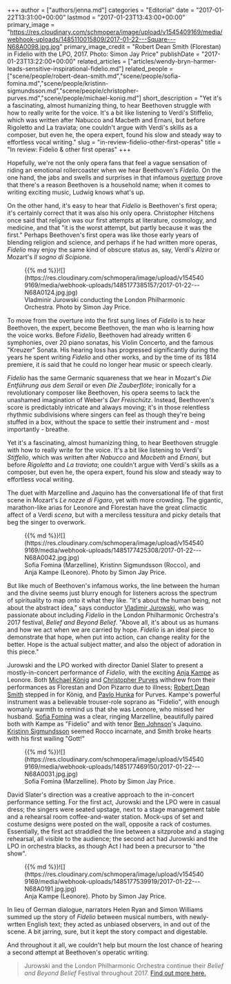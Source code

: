 +++
author = ["authors/jenna.md"]
categories = "Editorial"
date = "2017-01-22T13:31:00+00:00"
lastmod = "2017-01-23T13:43:00+00:00"
primary_image = "https://res.cloudinary.com/schmopera/image/upload/v1545409169/media/webhook-uploads/1485110015809/2017-01-22---Square---N68A0098.jpg.jpg"
primary_image_credit = "Robert Dean Smith (Florestan) in Fidelio with the LPO, 2017. Photo: Simon Jay Price"
publishDate = "2017-01-23T13:22:00+00:00"
related_articles = ["articles/wendy-bryn-harmer-leads-sensitive-inspirational-fidelio.md"]
related_people = ["scene/people/robert-dean-smith.md","scene/people/sofia-fomina.md","scene/people/kristinn-sigmundsson.md","scene/people/christopher-purves.md","scene/people/michael-konig.md"]
short_description = "Yet it&#039;s a fascinating, almost humanizing thing, to hear Beethoven struggle with how to really write for the voice. It&#039;s a bit like listening to Verdi&#039;s Stiffelio, which was written after Nabucco and Macbeth and Ernani, but before Rigoletto and La traviata; one couldn&#039;t argue with Verdi&#039;s skills as a composer, but even he, the opera expert, found his slow and steady way to effortless vocal writing."
slug = "in-review-fidelio-other-first-operas"
title = "In review: Fidelio &amp; other first operas"
+++

Hopefully, we're not the only opera fans that feel a vague sensation of riding an emotional rollercoaster when we hear Beethoven's *Fidelio*. On the one hand, the jabs and swells and surprises in that infamous [overture](https://en.wikipedia.org/wiki/Fidelio#The_overtures_to_Fidelio) prove that there's a reason Beethoven is a household name; when it comes to writing exciting music, Ludwig knows what's up. 

On the other hand, it's easy to hear that *Fidelio* is Beethoven's first opera; it's certainly correct that it was also his only opera. Christopher Hitchens once said that religion was our first attempts at literature, cosmology, and medicine, and that "it is the worst attempt, but partly because it was the first." Perhaps Beethoven's first opera was like those early years of blending religion and science, and perhaps if he had written more operas, *Fidelio* may enjoy the same kind of obscure status as, say, Verdi's *Alzira* or Mozart's *Il sogno di Scipione*.

<figure data-type="image">{{% md %}}![](https://res.cloudinary.com/schmopera/image/upload/v1545409169/media/webhook-uploads/1485177385157/2017-01-22---N68A0124.jpg.jpg)
<figcaption>Vladminir Jurowski conducting the London Philharmonic Orchestra. Photo by Simon Jay Price.</figcaption>
</figure>

To move from the overture into the first sung lines of *Fidelio* is to hear Beethoven, the expert, become Beethoven, the man who is learning how the voice works. Before *Fidelio*, Beethoven had already written 6 symphonies, over 20 piano sonatas, his Violin Concerto, and the famous "Kreuzer" Sonata. His hearing loss has progressed significantly during the years he spent writing *Fidelio* and other works, and by the time of its 1814 premiere, it is said that he could no longer hear music or speech clearly.

*Fidelio* has the same Germanic squareness that we hear in Mozart's *Die Entführung aus dem Serail* or even *Die Zauberflöte*; ironically for a revolutionary composer like Beethoven, his opera seems to lack the unashamed imagination of Weber's *Der Freischütz*. Instead, Beethoven's score is predictably intricate and always moving; it's in those relentless rhythmic subdivisions where singers can feel as though they're being stuffed in a box, without the space to settle their instrument and - most importantly - breathe.

Yet it's a fascinating, almost humanizing thing, to hear Beethoven struggle with how to really write for the voice. It's a bit like listening to Verdi's *Stiffelio*, which was written after *Nabucco* and *Macbeth* and *Ernani*, but before *Rigoletto* and *La traviata*; one couldn't argue with Verdi's skills as a composer, but even he, the opera expert, found his slow and steady way to effortless vocal writing.

The duet with Marzelline and Jaquino has the conversational life of that first scene in Mozart's *Le nozze di Figaro*, yet with more crowding. The gigantic, marathon-like arias for Leonore and Florestan have the great climactic affect of a Verdi *scena*, but with a merciless tessitura and picky details that beg the singer to overwork.

<figure data-type="image">{{% md %}}![](https://res.cloudinary.com/schmopera/image/upload/v1545409169/media/webhook-uploads/1485177425308/2017-01-22---N68A0042.jpg.jpg)
<figcaption>Sofia Fomina (Marzelline), Kristinn Sigmundsson (Rocco), and Anja Kampe (Leonore). Photo by Simon Jay Price.</figcaption>
</figure>

But like much of Beethoven's infamous works, the line between the human and the divine seems just blurry enough for listeners across the spectrum of spirituality to map onto it what they like. "It's about the human being, not about the abstract idea," says conductor [Vladimir Jurowski](/scene/people/vladimir-jurowski/), who was passionate about including *Fidelio* in the London Philharmonic Orchestra's 2017 festival, *Belief and Beyond Belief*. "Above all, it's about us as humans and how we act when we are carried by hope. *Fidelio* is an ideal piece to demonstrate that hope, when put into action, can change reality for the better. Hope is the actual subject matter, and also the object of adoration in this piece."

Jurowski and the LPO worked with director Daniel Slater to present a mostly-in-concert performance of *Fidelio*, with the exciting [Anja Kampe](https://en.wikipedia.org/wiki/Anja_Kampe) as Leonore. Both [Michael König](/scene/people/michael-konig/) and [Christopher Purves](/talking-with-singers-christopher-purves/) withdrew from their performances as Florestan and Don Pizarro due to illness; [Robert Dean Smith](/scene/people/robert-dean-smith/) stepped in for König, and [Pavlo Hunka](http://www.artistsman.com/home/artist_list/baritonebass/pavlo-hunka/biography/) for Purves. Kampe's powerful instrument was a believable trouser-role soprano as "Fidelio", with enough womanly warmth to remind us that she was Leonore, who missed her husband. [Sofia Fomina](/scene/people/sofia-fomina/) was a clear, ringing Marzelline, beautifully paired both with Kampe as "Fidelio" and with tenor [Ben Johnson](/scene/people/ben-johnson/)'s Jaquino. [Kristinn Sigmundsson](/scene/people/kristinn-sigmundsson/) seemed Rocco incarnate, and Smith broke hearts with his first wailing "Gott!"

<figure data-type="image">{{% md %}}![](https://res.cloudinary.com/schmopera/image/upload/v1545409169/media/webhook-uploads/1485177469150/2017-01-22---N68A0031.jpg.jpg)
<figcaption>Sofia Fomina (Marzelline). Photo by Simon Jay Price.</figcaption>
</figure>

David Slater's direction was a creative approach to the in-concert performance setting. For the first act, Jurowski and the LPO were in casual dress; the singers were seated upstage, next to a stage management table and a rehearsal room coffee-and-water station. Mock-ups of set and costume designs were posted on the wall, opposite a rack of costumes. Essentially, the first act straddled the line between a sitzprobe and a staging rehearsal, all visible to the audience; the second act had Jurowski and the LPO in orchestra blacks, as though Act I had been a precursor to "the show".

<figure data-type="image">{{% md %}}![](https://res.cloudinary.com/schmopera/image/upload/v1545409169/media/webhook-uploads/1485177539919/2017-01-22---N68A0191.jpg.jpg)
<figcaption>Anja Kampe (Leonore). Photo by Simon Jay Price.</figcaption>
</figure>

In lieu of German dialogue, narrators Helen Ryan and Simon Williams summed up the story of *Fidelio* between musical numbers, with newly-wrtten English text; they acted as unbiased observers, in and out of the scene. A bit jarring, sure, but it kept the story compact and digestable.

And throughout it all, we couldn't help but mourn the lost chance of hearing a second attempt at Beethoven's operatic writing.

>Jurowski and the London Philharmonic Orchestra continue their *Belief and Beyond Belief* Festival throughout 2017. [Find out more here.](https://www.lpo.org.uk/belief-and-beyond-belief.html)
